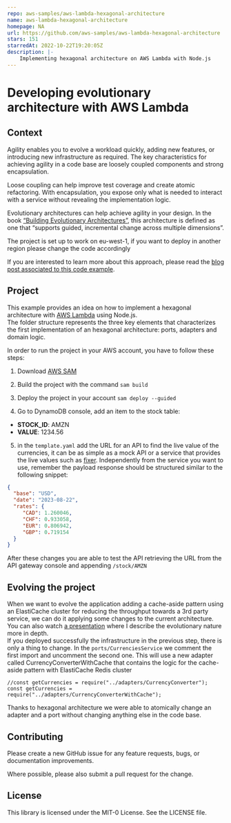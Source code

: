 ```yaml
---
repo: aws-samples/aws-lambda-hexagonal-architecture
name: aws-lambda-hexagonal-architecture
homepage: NA
url: https://github.com/aws-samples/aws-lambda-hexagonal-architecture
stars: 151
starredAt: 2022-10-22T19:20:05Z
description: |-
    Implementing hexagonal architecture on AWS Lambda with Node.js
---
```


# Developing evolutionary architecture with AWS Lambda

## Context
Agility enables you to evolve a workload quickly, adding new features, or introducing new infrastructure as required. The key characteristics for achieving agility in a code base are loosely coupled components and strong encapsulation.

Loose coupling can help improve test coverage and create atomic refactoring. With encapsulation, you expose only what is needed to interact with a service without revealing the implementation logic.

Evolutionary architectures can help achieve agility in your design. In the book [“Building Evolutionary Architectures”](https://learning.oreilly.com/library/view/building-evolutionary-architectures/9781491986356/), this architecture is defined as one that “supports guided, incremental change across multiple dimensions”.

The project is set up to work on eu-west-1, if you want to deploy in another region please change the code accordingly

If you are interested to learn more about this approach, please read the [blog post associated to this code example](https://aws.amazon.com/blogs/compute/developing-evolutionary-architecture-with-aws-lambda).

## Project
This example provides an idea on how to implement a hexagonal architecture with [AWS Lambda](https://aws.amazon.com/lambda/) using Node.js.    
The folder structure represents the three key elements that characterizes the first implementation of an hexagonal architecture: ports, adapters and domain logic.

In order to run the project in your AWS account, you have to follow these steps:

1. Download [AWS SAM](https://aws.amazon.com/serverless/sam/)

2. Build the project with the command ```sam build```

3. Deploy the project in your account ```sam deploy --guided```

4. Go to DynamoDB console, add an item to the stock table:

- __STOCK_ID__: AMZN
- __VALUE__: 1234.56

5. in the ```template.yaml``` add the URL for an API to find the live value of the currencies, it can be as simple as a mock API or a service that provides the live values such as [fixer](https://fixer.io/). Independently from the service you want to use, remember the payload response should be structured similar to the following snippet:

```json
{
  "base": "USD",
  "date": "2023-08-22",
  "rates": {
     "CAD": 1.260046,
     "CHF": 0.933058,
     "EUR": 0.806942,
     "GBP": 0.719154
  }
}
```

After these changes you are able to test the API retrieving the URL from the API gateway console and appending ```/stock/AMZN```

## Evolving the project

When we want to evolve the application adding a cache-aside pattern using an ElastiCache cluster for reducing the throughput towards a 3rd party service, we can do it applying some changes to the current architecture.   
You can also watch [a presentation]((https://youtu.be/kRFg6fkVChQ?si=5ZazsmXmKvspQZp9)) where I describe the evolutionary nature more in depth.     
If you deployed successfully the infrastructure in the previous step, there is only a thing to change. In the ```ports/CurrenciesService``` we comment the first import and uncomment the second one. This will use a new adapter called CurrencyConverterWithCache that contains the logic for the cache-aside pattern with ElastiCache Redis cluster

```
//const getCurrencies = require("../adapters/CurrencyConverter");
const getCurrencies = require("../adapters/CurrencyConverterWithCache");
```

Thanks to hexagonal architecture we were able to atomically change an adapter and a port without changing anything else in the code base.

## Contributing

Please create a new GitHub issue for any feature requests, bugs, or documentation improvements.

Where possible, please also submit a pull request for the change.

## License

This library is licensed under the MIT-0 License. See the LICENSE file.

